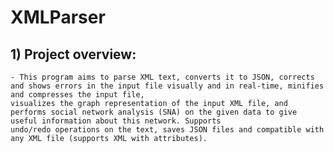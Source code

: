 # XMLParser 
## 1) Project overview:
    - This program aims to parse XML text, converts it to JSON, corrects and shows errors in the input file visually and in real-time, minifies and compresses the input file,
    visualizes the graph representation of the input XML file, and performs social network analysis (SNA) on the given data to give useful information about this network. Supports
    undo/redo operations on the text, saves JSON files and compatible with any XML file (supports XML with attributes).
